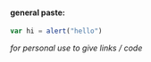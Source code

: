 #### general paste:
```javascript
var hi = alert("hello")
```
*for personal use to give links / code*
